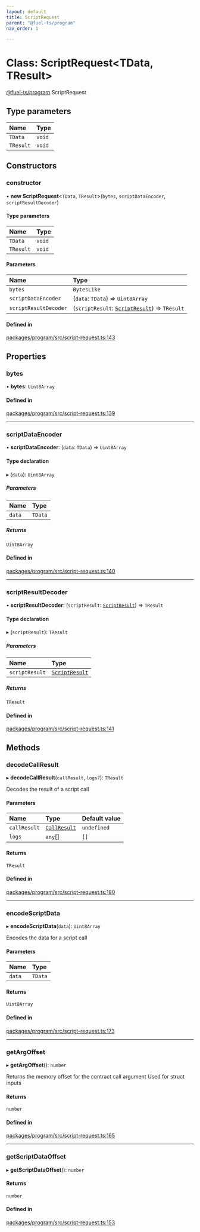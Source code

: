 ```yaml
---
layout: default
title: ScriptRequest
parent: "@fuel-ts/program"
nav_order: 1

---
```


# Class: ScriptRequest<TData, TResult\>

[@fuel-ts/program](../index.md).ScriptRequest

## Type parameters

| Name | Type |
| :------ | :------ |
| `TData` | `void` |
| `TResult` | `void` |

## Constructors

### constructor

• **new ScriptRequest**<`TData`, `TResult`\>(`bytes`, `scriptDataEncoder`, `scriptResultDecoder`)

#### Type parameters

| Name | Type |
| :------ | :------ |
| `TData` | `void` |
| `TResult` | `void` |

#### Parameters

| Name | Type |
| :------ | :------ |
| `bytes` | `BytesLike` |
| `scriptDataEncoder` | (`data`: `TData`) => `Uint8Array` |
| `scriptResultDecoder` | (`scriptResult`: [`ScriptResult`](../namespaces/internal.md#scriptresult-1)) => `TResult` |

#### Defined in

[packages/program/src/script-request.ts:143](https://github.com/FuelLabs/fuels-ts/blob/master/packages/program/src/script-request.ts#L143)

## Properties

### bytes

• **bytes**: `Uint8Array`

#### Defined in

[packages/program/src/script-request.ts:139](https://github.com/FuelLabs/fuels-ts/blob/master/packages/program/src/script-request.ts#L139)

___

### scriptDataEncoder

• **scriptDataEncoder**: (`data`: `TData`) => `Uint8Array`

#### Type declaration

▸ (`data`): `Uint8Array`

##### Parameters

| Name | Type |
| :------ | :------ |
| `data` | `TData` |

##### Returns

`Uint8Array`

#### Defined in

[packages/program/src/script-request.ts:140](https://github.com/FuelLabs/fuels-ts/blob/master/packages/program/src/script-request.ts#L140)

___

### scriptResultDecoder

• **scriptResultDecoder**: (`scriptResult`: [`ScriptResult`](../namespaces/internal.md#scriptresult-1)) => `TResult`

#### Type declaration

▸ (`scriptResult`): `TResult`

##### Parameters

| Name | Type |
| :------ | :------ |
| `scriptResult` | [`ScriptResult`](../namespaces/internal.md#scriptresult-1) |

##### Returns

`TResult`

#### Defined in

[packages/program/src/script-request.ts:141](https://github.com/FuelLabs/fuels-ts/blob/master/packages/program/src/script-request.ts#L141)

## Methods

### decodeCallResult

▸ **decodeCallResult**(`callResult`, `logs?`): `TResult`

Decodes the result of a script call

#### Parameters

| Name | Type | Default value |
| :------ | :------ | :------ |
| `callResult` | [`CallResult`](../namespaces/internal.md#callresult) | `undefined` |
| `logs` | `any`[] | `[]` |

#### Returns

`TResult`

#### Defined in

[packages/program/src/script-request.ts:180](https://github.com/FuelLabs/fuels-ts/blob/master/packages/program/src/script-request.ts#L180)

___

### encodeScriptData

▸ **encodeScriptData**(`data`): `Uint8Array`

Encodes the data for a script call

#### Parameters

| Name | Type |
| :------ | :------ |
| `data` | `TData` |

#### Returns

`Uint8Array`

#### Defined in

[packages/program/src/script-request.ts:173](https://github.com/FuelLabs/fuels-ts/blob/master/packages/program/src/script-request.ts#L173)

___

### getArgOffset

▸ **getArgOffset**(): `number`

Returns the memory offset for the contract call argument
Used for struct inputs

#### Returns

`number`

#### Defined in

[packages/program/src/script-request.ts:165](https://github.com/FuelLabs/fuels-ts/blob/master/packages/program/src/script-request.ts#L165)

___

### getScriptDataOffset

▸ **getScriptDataOffset**(): `number`

#### Returns

`number`

#### Defined in

[packages/program/src/script-request.ts:153](https://github.com/FuelLabs/fuels-ts/blob/master/packages/program/src/script-request.ts#L153)
